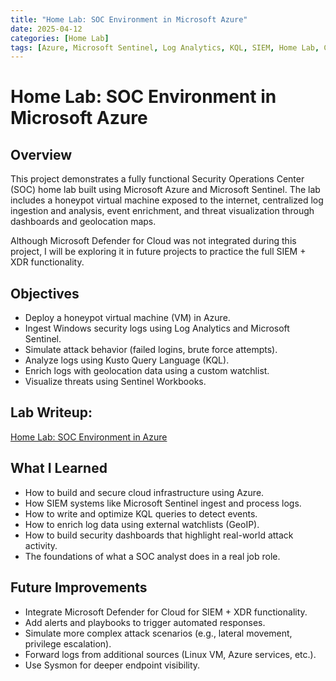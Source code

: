 ```yaml
---
title: "Home Lab: SOC Environment in Microsoft Azure"
date: 2025-04-12
categories: [Home Lab]
tags: [Azure, Microsoft Sentinel, Log Analytics, KQL, SIEM, Home Lab, Cybersecurity Security Operations Center, Event ID 4625, Threat Detection, Geolocation Enrichment, SOC Analyst Skills]
---
```


# Home Lab: SOC Environment in Microsoft Azure

## Overview
This project demonstrates a fully functional Security Operations Center (SOC) home lab built using Microsoft Azure and Microsoft Sentinel. The lab includes a honeypot virtual machine exposed to the internet, centralized log ingestion and analysis, event enrichment, and threat visualization through dashboards and geolocation maps.

Although Microsoft Defender for Cloud was not integrated during this project, I will be exploring it in future projects to practice the full SIEM + XDR functionality.

## Objectives
- Deploy a honeypot virtual machine (VM) in Azure.
- Ingest Windows security logs using Log Analytics and Microsoft Sentinel.
- Simulate attack behavior (failed logins, brute force attempts).
- Analyze logs using Kusto Query Language (KQL).
- Enrich logs with geolocation data using a custom watchlist.
- Visualize threats using Sentinel Workbooks.

## Lab Writeup:

[Home Lab: SOC Environment in Azure](/assets/documents/Home_Lab_SOC.pdf)

## What I Learned
- How to build and secure cloud infrastructure using Azure.
- How SIEM systems like Microsoft Sentinel ingest and process logs.
- How to write and optimize KQL queries to detect events.
- How to enrich log data using external watchlists (GeoIP).
- How to build security dashboards that highlight real-world attack activity.
- The foundations of what a SOC analyst does in a real job role.

## Future Improvements
- Integrate Microsoft Defender for Cloud for SIEM + XDR functionality.
- Add alerts and playbooks to trigger automated responses.
- Simulate more complex attack scenarios (e.g., lateral movement, privilege escalation).
- Forward logs from additional sources (Linux VM, Azure services, etc.).
- Use Sysmon for deeper endpoint visibility.
